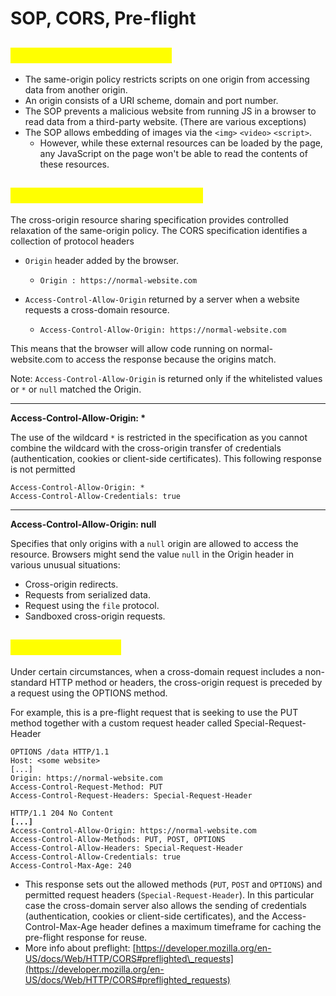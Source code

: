 # SOP, CORS, Pre-flight

## <mark style="color:yellow;">Same-origin policy (SOP)</mark>

* The same-origin policy restricts scripts on one origin from accessing data from another origin.
* An origin consists of a URI scheme, domain and port number.
* The SOP prevents a malicious website from running JS in a browser to read data from a third-party website. (There are various exceptions)
* The SOP allows embedding of images via the `<img>` `<video>` `<script>`.
  * However, while these external resources can be loaded by the page, any JavaScript on the page won't be able to read the contents of these resources.

## <mark style="color:yellow;">**Cross-origin resource sharing**</mark>

The cross-origin resource sharing specification provides controlled relaxation of the same-origin policy. The CORS specification identifies a collection of protocol headers

* `Origin` header added by the browser.
  * ```http
    Origin : https://normal-website.com
    ```
* `Access-Control-Allow-Origin` returned by a server when a website requests a cross-domain resource.
  * ```http
    Access-Control-Allow-Origin: https://normal-website.com
    ```

This means that the browser will allow code running on normal-website.com to access the response because the origins match.

Note: `Access-Control-Allow-Origin` is returned only if the whitelisted values or `*` or `null` matched the Origin.

***

**Access-Control-Allow-Origin: \***

The use of the wildcard `*` is restricted in the specification as you cannot combine the wildcard with the cross-origin transfer of credentials (authentication, cookies or client-side certificates). This following response is not permitted

```http
Access-Control-Allow-Origin: *
Access-Control-Allow-Credentials: true
```

***

**Access-Control-Allow-Origin: null**

Specifies that only origins with a `null` origin are allowed to access the resource. Browsers might send the value `null` in the Origin header in various unusual situations:

* Cross-origin redirects.
* Requests from serialized data.
* Request using the `file` protocol.
* Sandboxed cross-origin requests.

## <mark style="color:yellow;">Pre-flight checks</mark>

Under certain circumstances, when a cross-domain request includes a non-standard HTTP method or headers, the cross-origin request is preceded by a request using the OPTIONS method.

For example, this is a pre-flight request that is seeking to use the PUT method together with a custom request header called Special-Request-Header

```http
OPTIONS /data HTTP/1.1
Host: <some website>
[...]
Origin: https://normal-website.com
Access-Control-Request-Method: PUT
Access-Control-Request-Headers: Special-Request-Header
```

<pre class="language-http"><code class="lang-http">HTTP/1.1 204 No Content
<strong>[...]
</strong>Access-Control-Allow-Origin: https://normal-website.com
Access-Control-Allow-Methods: PUT, POST, OPTIONS
Access-Control-Allow-Headers: Special-Request-Header
Access-Control-Allow-Credentials: true
Access-Control-Max-Age: 240
</code></pre>

* This response sets out the allowed methods (`PUT`, `POST` and `OPTIONS`) and permitted request headers (`Special-Request-Header`). In this particular case the cross-domain server also allows the sending of credentials (authentication, cookies or client-side certificates), and the Access-Control-Max-Age header defines a maximum timeframe for caching the pre-flight response for reuse.
* More info about preflight: [https://developer.mozilla.org/en-US/docs/Web/HTTP/CORS#preflighted\_requests](https://developer.mozilla.org/en-US/docs/Web/HTTP/CORS#preflighted_requests)
